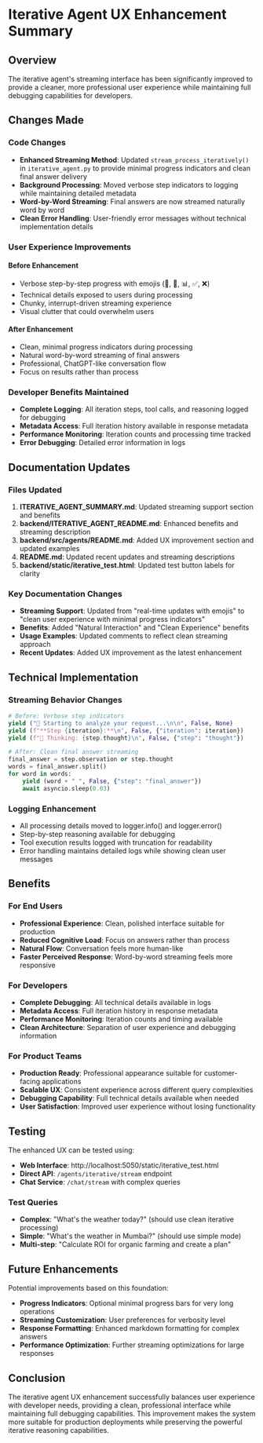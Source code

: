 # Iterative Agent UX Enhancement Summary

## Overview

The iterative agent's streaming interface has been significantly improved to provide a cleaner, more professional user experience while maintaining full debugging capabilities for developers.

## Changes Made

### Code Changes
- **Enhanced Streaming Method**: Updated `stream_process_iteratively()` in `iterative_agent.py` to provide minimal progress indicators and clean final answer delivery
- **Background Processing**: Moved verbose step indicators to logging while maintaining detailed metadata
- **Word-by-Word Streaming**: Final answers are now streamed naturally word by word
- **Clean Error Handling**: User-friendly error messages without technical implementation details

### User Experience Improvements

#### Before Enhancement
- Verbose step-by-step progress with emojis (🤔, 🔧, 📊, ✅, ❌)
- Technical details exposed to users during processing
- Chunky, interrupt-driven streaming experience
- Visual clutter that could overwhelm users

#### After Enhancement
- Clean, minimal progress indicators during processing
- Natural word-by-word streaming of final answers
- Professional, ChatGPT-like conversation flow
- Focus on results rather than process

### Developer Benefits Maintained
- **Complete Logging**: All iteration steps, tool calls, and reasoning logged for debugging
- **Metadata Access**: Full iteration history available in response metadata
- **Performance Monitoring**: Iteration counts and processing time tracked
- **Error Debugging**: Detailed error information in logs

## Documentation Updates

### Files Updated
1. **ITERATIVE_AGENT_SUMMARY.md**: Updated streaming support section and benefits
2. **backend/ITERATIVE_AGENT_README.md**: Enhanced benefits and streaming description
3. **backend/src/agents/README.md**: Added UX improvement section and updated examples
4. **README.md**: Updated recent updates and streaming descriptions
5. **backend/static/iterative_test.html**: Updated test button labels for clarity

### Key Documentation Changes
- **Streaming Support**: Updated from "real-time updates with emojis" to "clean user experience with minimal progress indicators"
- **Benefits**: Added "Natural Interaction" and "Clean Experience" benefits
- **Usage Examples**: Updated comments to reflect clean streaming approach
- **Recent Updates**: Added UX improvement as the latest enhancement

## Technical Implementation

### Streaming Behavior Changes
```python
# Before: Verbose step indicators
yield ("🤔 Starting to analyze your request...\n\n", False, None)
yield (f"**Step {iteration}:**\n", False, {"iteration": iteration})
yield (f"💭 Thinking: {step.thought}\n", False, {"step": "thought"})

# After: Clean final answer streaming
final_answer = step.observation or step.thought
words = final_answer.split()
for word in words:
    yield (word + " ", False, {"step": "final_answer"})
    await asyncio.sleep(0.03)
```

### Logging Enhancement
- All processing details moved to logger.info() and logger.error()
- Step-by-step reasoning available for debugging
- Tool execution results logged with truncation for readability
- Error handling maintains detailed logs while showing clean user messages

## Benefits

### For End Users
- **Professional Experience**: Clean, polished interface suitable for production
- **Reduced Cognitive Load**: Focus on answers rather than process
- **Natural Flow**: Conversation feels more human-like
- **Faster Perceived Response**: Word-by-word streaming feels more responsive

### For Developers
- **Complete Debugging**: All technical details available in logs
- **Metadata Access**: Full iteration history in response metadata
- **Performance Monitoring**: Iteration counts and timing available
- **Clean Architecture**: Separation of user experience and debugging information

### For Product Teams
- **Production Ready**: Professional appearance suitable for customer-facing applications
- **Scalable UX**: Consistent experience across different query complexities
- **Debugging Capability**: Full technical details available when needed
- **User Satisfaction**: Improved user experience without losing functionality

## Testing

The enhanced UX can be tested using:
- **Web Interface**: http://localhost:5050/static/iterative_test.html
- **Direct API**: `/agents/iterative/stream` endpoint
- **Chat Service**: `/chat/stream` with complex queries

### Test Queries
- **Complex**: "What's the weather today?" (should use clean iterative processing)
- **Simple**: "What's the weather in Mumbai?" (should use simple mode)
- **Multi-step**: "Calculate ROI for organic farming and create a plan"

## Future Enhancements

Potential improvements based on this foundation:
- **Progress Indicators**: Optional minimal progress bars for very long operations
- **Streaming Customization**: User preferences for verbosity level
- **Response Formatting**: Enhanced markdown formatting for complex answers
- **Performance Optimization**: Further streaming optimizations for large responses

## Conclusion

The iterative agent UX enhancement successfully balances user experience with developer needs, providing a clean, professional interface while maintaining full debugging capabilities. This improvement makes the system more suitable for production deployments while preserving the powerful iterative reasoning capabilities.